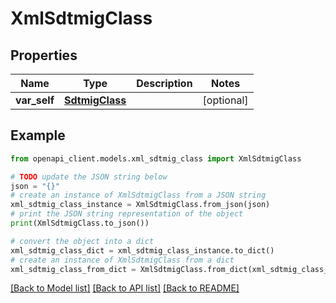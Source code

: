 # XmlSdtmigClass


## Properties

Name | Type | Description | Notes
------------ | ------------- | ------------- | -------------
**var_self** | [**SdtmigClass**](SdtmigClass.md) |  | [optional] 

## Example

```python
from openapi_client.models.xml_sdtmig_class import XmlSdtmigClass

# TODO update the JSON string below
json = "{}"
# create an instance of XmlSdtmigClass from a JSON string
xml_sdtmig_class_instance = XmlSdtmigClass.from_json(json)
# print the JSON string representation of the object
print(XmlSdtmigClass.to_json())

# convert the object into a dict
xml_sdtmig_class_dict = xml_sdtmig_class_instance.to_dict()
# create an instance of XmlSdtmigClass from a dict
xml_sdtmig_class_from_dict = XmlSdtmigClass.from_dict(xml_sdtmig_class_dict)
```
[[Back to Model list]](../README.md#documentation-for-models) [[Back to API list]](../README.md#documentation-for-api-endpoints) [[Back to README]](../README.md)


